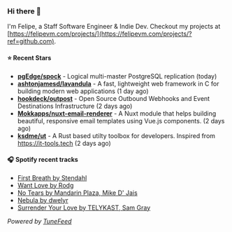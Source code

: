 ### Hi there 👋

I'm Felipe, a Staff Software Engineer & Indie Dev. Checkout my projects at [https://felipevm.com/projects/](https://felipevm.com/projects/?ref=github.com).

#### ⭐ Recent Stars
- **[pgEdge/spock](https://github.com/pgEdge/spock)** - Logical multi-master PostgreSQL replication (today)
- **[ashtonjamesd/lavandula](https://github.com/ashtonjamesd/lavandula)** - A fast, lightweight web framework in C for building modern web applications (1 day ago)
- **[hookdeck/outpost](https://github.com/hookdeck/outpost)** - Open Source Outbound Webhooks and Event Destinations Infrastructure (2 days ago)
- **[Mokkapps/nuxt-email-renderer](https://github.com/Mokkapps/nuxt-email-renderer)** - A Nuxt module that helps building beautiful, responsive email templates using Vue.js components. (2 days ago)
- **[ksdme/ut](https://github.com/ksdme/ut)** - A Rust based utilty toolbox for developers. Inspired from https://it-tools.tech (2 days ago)

#### 🎧 Spotify recent tracks
- [First Breath by Stendahl](https://open.spotify.com/track/0UdWJUzZoenu4V03q2luZ6)
- [Want Love by Rodg](https://open.spotify.com/track/5n252y6KCDjRQbR7glxGaf)
- [No Tears by Mandarin Plaza, Mike D&#39; Jais](https://open.spotify.com/track/27LoXm0hwHXV9ItUdFhJmk)
- [Nebula by dwelyr](https://open.spotify.com/track/3JxUDwK4clwu4sB2i1Q5KA)
- [Surrender Your Love by TELYKAST, Sam Gray](https://open.spotify.com/track/3lsaizjKzS1fxdo7eIum40)

_Powered by [TuneFeed](https://tunefeed.app?ref=github.com)_
